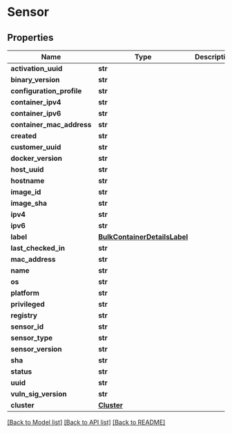 # Sensor

## Properties
Name | Type | Description | Notes
------------ | ------------- | ------------- | -------------
**activation_uuid** | **str** |  | [optional] 
**binary_version** | **str** |  | [optional] 
**configuration_profile** | **str** |  | [optional] 
**container_ipv4** | **str** |  | [optional] 
**container_ipv6** | **str** |  | [optional] 
**container_mac_address** | **str** |  | [optional] 
**created** | **str** |  | [optional] 
**customer_uuid** | **str** |  | [optional] 
**docker_version** | **str** |  | [optional] 
**host_uuid** | **str** |  | [optional] 
**hostname** | **str** |  | [optional] 
**image_id** | **str** |  | [optional] 
**image_sha** | **str** |  | [optional] 
**ipv4** | **str** |  | [optional] 
**ipv6** | **str** |  | [optional] 
**label** | [**BulkContainerDetailsLabel**](BulkContainerDetailsLabel.md) |  | [optional] 
**last_checked_in** | **str** |  | [optional] 
**mac_address** | **str** |  | [optional] 
**name** | **str** |  | [optional] 
**os** | **str** |  | [optional] 
**platform** | **str** |  | [optional] 
**privileged** | **str** |  | [optional] 
**registry** | **str** |  | [optional] 
**sensor_id** | **str** |  | [optional] 
**sensor_type** | **str** |  | [optional] 
**sensor_version** | **str** |  | [optional] 
**sha** | **str** |  | [optional] 
**status** | **str** |  | [optional] 
**uuid** | **str** |  | [optional] 
**vuln_sig_version** | **str** |  | [optional] 
**cluster** | [**Cluster**](Cluster.md) |  | [optional] 

[[Back to Model list]](../README.md#documentation-for-models) [[Back to API list]](../README.md#documentation-for-api-endpoints) [[Back to README]](../README.md)

